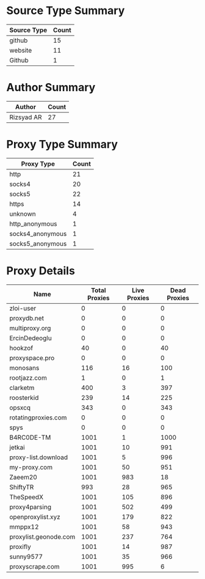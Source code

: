 # Source Type Summary

| Source Type | Count |
|-------------|-------|
| github | 15 |
| website | 11 |
| Github | 1 |


# Author Summary

| Author | Count |
|--------|-------|
| Rizsyad AR | 27 |


# Proxy Type Summary

| Proxy Type | Count |
|------------|-------|
| http | 21 |
| socks4 | 20 |
| socks5 | 22 |
| https | 14 |
| unknown | 4 |
| http_anonymous | 1 |
| socks4_anonymous | 1 |
| socks5_anonymous | 1 |


# Proxy Details

| Name | Total Proxies | Live Proxies | Dead Proxies |
|------|---------------|--------------|---------------|
| zloi-user | 0 | 0 | 0 |
| proxydb.net | 0 | 0 | 0 |
| multiproxy.org | 0 | 0 | 0 |
| ErcinDedeoglu | 0 | 0 | 0 |
| hookzof | 40 | 0 | 40 |
| proxyspace.pro | 0 | 0 | 0 |
| monosans | 116 | 16 | 100 |
| rootjazz.com | 1 | 0 | 1 |
| clarketm | 400 | 3 | 397 |
| roosterkid | 239 | 14 | 225 |
| opsxcq | 343 | 0 | 343 |
| rotatingproxies.com | 0 | 0 | 0 |
| spys | 0 | 0 | 0 |
| B4RC0DE-TM | 1001 | 1 | 1000 |
| jetkai | 1001 | 10 | 991 |
| proxy-list.download | 1001 | 5 | 996 |
| my-proxy.com | 1001 | 50 | 951 |
| Zaeem20 | 1001 | 983 | 18 |
| ShiftyTR | 993 | 28 | 965 |
| TheSpeedX | 1001 | 105 | 896 |
| proxy4parsing | 1001 | 502 | 499 |
| openproxylist.xyz | 1001 | 179 | 822 |
| mmppx12 | 1001 | 58 | 943 |
| proxylist.geonode.com | 1001 | 237 | 764 |
| proxifly | 1001 | 14 | 987 |
| sunny9577 | 1001 | 35 | 966 |
| proxyscrape.com | 1001 | 995 | 6 |
